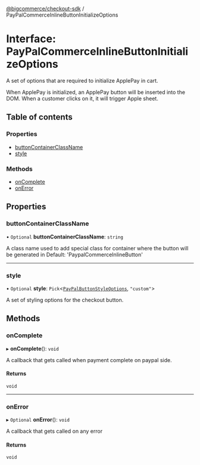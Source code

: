 [@bigcommerce/checkout-sdk](../README.md) / PayPalCommerceInlineButtonInitializeOptions

# Interface: PayPalCommerceInlineButtonInitializeOptions

A set of options that are required to initialize ApplePay in cart.

When ApplePay is initialized, an ApplePay button will be inserted into the
DOM. When a customer clicks on it, it will trigger Apple sheet.

## Table of contents

### Properties

- [buttonContainerClassName](PayPalCommerceInlineButtonInitializeOptions.md#buttoncontainerclassname)
- [style](PayPalCommerceInlineButtonInitializeOptions.md#style)

### Methods

- [onComplete](PayPalCommerceInlineButtonInitializeOptions.md#oncomplete)
- [onError](PayPalCommerceInlineButtonInitializeOptions.md#onerror)

## Properties

### buttonContainerClassName

• `Optional` **buttonContainerClassName**: `string`

A class name used to add special class for container where the button will be generated in
Default: 'PaypalCommerceInlineButton'

___

### style

• `Optional` **style**: `Pick`<[`PayPalButtonStyleOptions`](PayPalButtonStyleOptions.md), ``"custom"``\>

A set of styling options for the checkout button.

## Methods

### onComplete

▸ **onComplete**(): `void`

A callback that gets called when payment complete on paypal side.

#### Returns

`void`

___

### onError

▸ `Optional` **onError**(): `void`

A callback that gets called on any error

#### Returns

`void`
